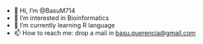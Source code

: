 - 👋 Hi, I’m @BasuM714
- 👀 I’m interested in Bioinformatics
- 🌱 I’m currently learning R language
- 📫 How to reach me: drop a mail in basu.querencia@gmail.com

<!---
BasuM714/BasuM714 is a ✨ special ✨ repository because its `README.md` (this file) appears on your GitHub profile.
You can click the Preview link to take a look at your changes.
--->
